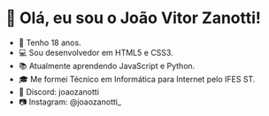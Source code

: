 # 👋 Olá, eu sou o João Vitor Zanotti!
- 🌱 Tenho 18 anos.
- 💻 Sou desenvolvedor em HTML5 e CSS3.
- 📚 Atualmente aprendendo JavaScript e Python.
- 🎓 Me formei Técnico em Informática para Internet pelo IFES ST.
- 💬 Discord: joaozanotti
- 📷 Instagram: @joaozanotti_

<!---
joaozanotti/joaozanotti is a ✨ special ✨ repository because its `README.md` (this file) appears on your GitHub profile.
You can click the Preview link to take a look at your changes.
--->
